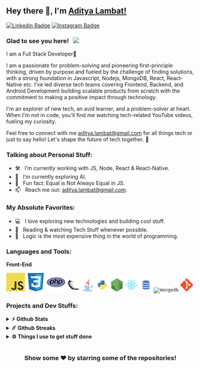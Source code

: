 ## Hey there 👋, I'm [Aditya Lambat!](https://github.com/AdityaLambat/)

[![Linkedin Badge](https://img.shields.io/badge/-LinkedIn-0e76a8?style=flat-square&logo=Linkedin&logoColor=white)](https://www.linkedin.com/in/aditya-lambat/)
[![Instagram Badge](https://img.shields.io/badge/-Instagram-e4405f?style=flat-square&logo=Instagram&logoColor=white)](https://www.instagram.com/aditya.lambat/)

### Glad to see you here! &nbsp; ![](https://visitor-badge.glitch.me/badge?page_id=AdityaLambat.AdityaLambat&style=flat-square&color=0088cc)

I am a Full Stack Developer🚀

I am a passionate for problem-solving and pioneering first-principle thinking, driven by purpose and fueled by the challenge of finding solutions, with a strong foundation in Javascript, Nodejs, MongoDB, React, React-Native etc. I've led diverse tech teams covering Frontend, Backend, and Android Development building scalable products from scratch with the commitment to making a positive impact through technology.

I'm an explorer of new tech, an avid learner, and a problem-solver at heart. When I'm not in code, you'll find me watching tech-related YouTube videos, fueling my curiosity.

Feel free to connect with me aditya.lambat@gmail.com for all things tech or just to say hello! Let's shape the future of tech together. 🌟

### Talking about Personal Stuff:

- 🛠 &nbsp; I’m currently working with JS, Node, React & React-Native.
- 🚀 &nbsp; I’m currently exploring AI.
- 👾 &nbsp; Fun fact: Equal is Not Always Equal in JS.
- 📫 &nbsp; Reach me out: aditya.lambat@gmail.com.

### My Absolute Favorites:

- 💻 &nbsp; I love exploring new technologies and building cool stuff.
- 📰 &nbsp; Reading & watching Tech Stuff whenever possible.
- 🧠 &nbsp; Logic is the most expensive thing in the world of programming.

### Languages and Tools:

**Front-End**

<code><img height="50" src="https://raw.githubusercontent.com/github/explore/80688e429a7d4ef2fca1e82350fe8e3517d3494d/topics/javascript/javascript.png" alt="javascript"></code>
<code><img height="50" src="https://github.com/devicons/devicon/blob/master/icons/css3/css3-original.svg"></code>
<code><img height="50" src="https://github.com/devicons/devicon/blob/master/icons/php/php-original.svg"></code>
<code><img height="35" src="https://github.com/devicons/devicon/blob/master/icons/flask/flask-original.svg"></code>
<code><img height="35" src="https://github.com/devicons/devicon/blob/master/icons/java/java-original.svg"></code>
<code><img height="35" src="https://raw.githubusercontent.com/github/explore/80688e429a7d4ef2fca1e82350fe8e3517d3494d/topics/python/python.png" alt="python"></code>
<code><img height="35" src="https://raw.githubusercontent.com/github/explore/80688e429a7d4ef2fca1e82350fe8e3517d3494d/topics/nodejs/nodejs.png" alt="nodejs"></code>
<code><img height="35" src="https://raw.githubusercontent.com/github/explore/80688e429a7d4ef2fca1e82350fe8e3517d3494d/topics/react/react.png" alt="react"></code>
<code><img height="35" src="https://raw.githubusercontent.com/github/explore/80688e429a7d4ef2fca1e82350fe8e3517d3494d/topics/sql/sql.png" alt="sql"></code>
<code><img height="35" src="https://encrypted-tbn0.gstatic.com/images?q=tbn%3AANd9GcSTTzPAw-55ssm1Im594xYZ9eRQu2JylrkYLg&usqp=CAU" alt="mongodb"></code>
<code><img height="35" src="https://raw.githubusercontent.com/devicons/devicon/master/icons/git/git-original.svg" alt="git"></code>

### Projects and Dev Stuffs:

<details>
  <summary><b>⚡ Github Stats</b></summary>

  <br />
  <img height="180em" src="https://github-readme-stats.vercel.app/api?username=AdityaLambat&show_icons=true&hide_border=true&&count_private=true&include_all_commits=true" />
  <img height="180em" src="https://github-readme-stats.vercel.app/api/top-langs/?username=iampavangandhi&exclude_repo=KNN-Image-Classification&show_icons=true&hide_border=true&layout=compact&langs_count=8"/>
</details>

<details>
  <summary><b>☄️ Github Streaks</b></summary>

  <br />
  <img height="180em" src="https://github-readme-streak-stats.herokuapp.com/?user=AdityaLambat&hide_border=true" />
</details>

<details>
  <br />
  <summary><b>⚙️ Things I use to get stuff done</b></summary>
  	<ul>
  	    <li><b>OS:</b> Windows 11</li>
	    <li><b>Laptop: </b> Dell Inspiron 14 </li>
  	    <li><b>Browser: </b> Chrome</li>
	    <li><b>Code Editor:</b> VSCode </li>
 	    <li><b>Other Tools:</b> Postman, XAMPP </li>
	</ul>
</details>

#

<div align="center">

### Show some ❤️ by starring some of the repositories!

</div>
